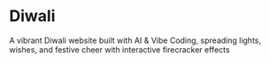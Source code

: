 # Diwali
A vibrant Diwali website built with AI &amp; Vibe Coding, spreading lights, wishes, and festive cheer with interactive firecracker effects
